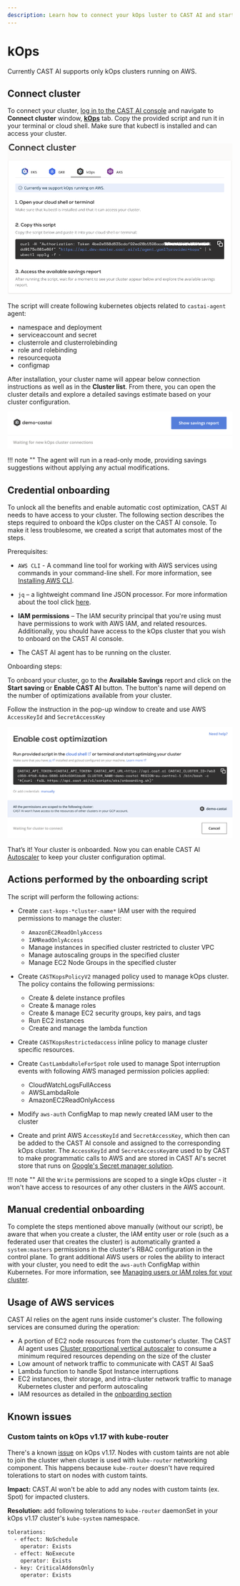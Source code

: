 ```yaml
---
description: Learn how to connect your kOps luster to CAST AI and start optimizing your cloud costs.
---
```


# kOps

Currently CAST AI supports only kOps clusters running on AWS.

## Connect cluster

To connect your cluster, [log in to the CAST AI console](https://console.cast.ai/external-clusters/new) and navigate to **Connect cluster** window, [**kOps**](https://console.cast.ai/external-clusters/new#kops) tab. Copy the provided script and run it in your terminal or cloud shell. Make sure that kubectl is installed and can access your cluster.

![img.png](../../screenshots/connect-kops-1.png)

The script will create following kubernetes objects related to `castai-agent` agent:

- namespace and deployment
- serviceaccount and secret
- clusterrole and clusterrolebinding
- role and rolebinding
- resourcequota
- configmap

After installation, your cluster name will appear below connection instructions as well as in the **Cluster list**. From there, you can open the cluster details and explore a detailed savings estimate based on your cluster configuration.

![img.png](../../screenshots/connect-kops-2.png)

!!! note ""
    The agent will run in a read-only mode, providing savings suggestions without applying any actual modifications.

## Credential onboarding

To unlock all the benefits and enable automatic cost optimization, CAST AI needs to have access to your cluster. The following
section describes the steps required to onboard the kOps cluster on the CAST AI console. To make it less troublesome, we created
a script that automates most of the steps.

Prerequisites:

- `AWS CLI` - A command line tool for working with AWS services using commands in your command-line shell. For more
  information, see [Installing AWS CLI](https://docs.aws.amazon.com/cli/latest/userguide/install-cliv2.html).

- `jq` – a lightweight command line JSON processor. For more information about the tool click [here](https://stedolan.github.io/jq/).

- **IAM permissions** – The IAM security principal that you're using must have permissions to work with AWS IAM,
  and related resources. Additionally, you should have access to the kOps cluster that you wish to onboard on the CAST AI console.

- The CAST AI agent has to be running on the cluster.

Onboarding steps:

To onboard your cluster, go to the **Available Savings** report and click on the **Start saving** or **Enable CAST AI** button. The button's name will depend on the number of optimizations available from your cluster.

Follow the instruction in the pop-up window to create and use AWS `AccessKeyId` and `SecretAccessKey`

![img.png](../../screenshots/connect-kops-3.png)

That’s it! Your cluster is onboarded. Now you can enable CAST AI [Autoscaler](/product-overview/console/autoscaler) to keep your cluster configuration optimal.

## Actions performed by the onboarding script

The script will perform the following actions:

- Create `cast-kops-*cluster-name*` IAM user with the required permissions to manage the cluster:
    - `AmazonEC2ReadOnlyAccess`
    - `IAMReadOnlyAccess`
    - Manage instances in specified cluster restricted to cluster VPC
    - Manage autoscaling groups in the specified cluster
    - Manage EC2 Node Groups in the specified cluster

- Create `CASTKopsPolicyV2` managed policy used to manage kOps cluster. The policy contains the following permissions:
    - Create & delete instance profiles
    - Create & manage roles
    - Create & manage EC2 security groups, key pairs, and tags
    - Run EC2 instances
    - Create and manage the lambda function

- Create `CASTKopsRestrictedaccess` inline policy to manage cluster specific resources.

- Create `CastLambdaRoleForSpot` role used to manage Spot interruption events with following AWS managed permission policies applied:
    - CloudWatchLogsFullAccess
    - AWSLambdaRole
    - AmazonEC2ReadOnlyAccess

- Modify `aws-auth` ConfigMap to map newly created IAM user to the cluster
- Create and print AWS `AccessKeyId` and `SecretAccessKey`, which then can be added to the CAST AI console and assigned to the corresponding kOps cluster. The `AccessKeyId` and `SecretAccessKey`are used to by CAST to make programmatic calls to AWS and are stored in CAST AI's secret store that runs on [Google's Secret manager solution](https://cloud.google.com/secret-manager).

!!! note ""
    All the `Write` permissions are scoped to a single kOps cluster - it won't have access to resources of any other clusters in the AWS account.

## Manual credential onboarding

To complete the steps mentioned above manually (without our script), be aware that when you create a cluster, the IAM entity user or role (such as a federated user that creates the cluster) is automatically granted a `system:masters` permissions in the cluster's RBAC configuration in the control plane. To grant additional AWS users or roles the ability to interact with your cluster, you need to edit the `aws-auth` ConfigMap within Kubernetes. For more information, see [Managing users or IAM roles for your cluster](https://docs.aws.amazon.com/eks/latest/userguide/add-user-role.html).

## Usage of AWS services

CAST AI relies on the agent runs inside customer's cluster. The following services are consumed during the operation:

- A portion of EC2 node resources from the customer's cluster. The CAST AI agent uses [Cluster proportional vertical autoscaler](https://github.com/kubernetes-sigs/cluster-proportional-vertical-autoscaler#calculation-of-resource-requests-and-limits) to consume a minimum required resources depending on the size of the cluster
- Low amount of network traffic to communicate with CAST AI SaaS
- Lambda function to handle Spot Instance interruptions
- EC2 instances, their storage, and intra-cluster network traffic to manage Kubernetes cluster and perform autoscaling
- IAM resources as detailed in the [onboarding section](#actions-performed-by-the-onboarding-script)

## Known issues

### Custom taints on kOps v1.17 with kube-router

  There's a known [issue](https://github.com/kubernetes/kops/issues/9530) on kOps v1.17.
  Nodes with custom taints are not able to join the cluster when cluster is used with `kube-router` networking component.
  This happens because `kube-router` doesn't have required tolerations to start on nodes with custom taints.
  
  **Impact:** CAST.AI won't be able to add any nodes with custom taints (ex. Spot) for impacted clusters.
  
  **Resolution:** add following tolerations to `kube-router` daemonSet in your kOps v1.17 cluster's `kube-system` namespace.

  ````
  tolerations:
    - effect: NoSchedule
      operator: Exists
    - effect: NoExecute
      operator: Exists
    - key: CriticalAddonsOnly
      operator: Exists
  ````
